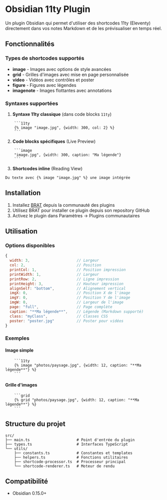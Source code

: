 # Obsidian 11ty Plugin

Un plugin Obsidian qui permet d'utiliser des shortcodes 11ty (Eleventy) directement dans vos notes Markdown et de les prévisualiser en temps réel.

## Fonctionnalités

### Types de shortcodes supportés

- **image** - Images avec options de style avancées
- **grid** - Grilles d'images avec mise en page personnalisée
- **video** - Vidéos avec contrôles et poster
- **figure** - Figures avec légendes
- **imagenote** - Images flottantes avec annotations


### Syntaxes supportées

1. **Syntaxe 11ty classique** (dans code blocks `11ty`)
```
    ```11ty
    {% image "image.jpg", {width: 300, col: 2} %}
    ```
```

2. **Code blocks spécifiques** (Live Preview)
```
    ```image
    "image.jpg", {width: 300, caption: "Ma légende"}
    ```
```

3. **Shortcodes inline** (Reading View)
```
Du texte avec {% image "image.jpg" %} une image intégrée
```

## Installation

1. Installez [BRAT](https://github.com/TfTHacker/obsidian42-brat) depuis la communauté des plugins
2. Utilisez BRAT pour installer ce plugin depuis son repository GitHub
3. Activez le plugin dans Paramètres → Plugins communautaires


## Utilisation

### Options disponibles

```javascript
{
  width: 3,                     // Largeur
  col: 2,                       // Position 
  printCol: 1,                  // Position impression
  printWidth: 1,                // Largeur 
  printRow: 2,                  // Ligne impression
  printHeight: 3,               // Hauteur impression
  alignSelf: "bottom",          // Alignement vertical
  imgX: 0,                      // Position X de l'image
  imgY: 0,                      // Position Y de l'image
  imgW: 0,                      // Largeur de l'image
  page: "full",                 // Page complète
  caption: "**Ma légende**",    // Légende (Markdown supporté)
  class: "myClass",             // Classes CSS
  poster: "poster.jpg"          // Poster pour vidéos
}
```



### Exemples

#### Image simple
```
    ```11ty
    {% image "photos/paysage.jpg", {width: 12, caption: "**Ma légende**"} %}
    ```
```

#### Grille d'images
```
    ```grid
    {% grid "photos/paysage.jpg", {width: 12, caption: "**Ma légende**"} %}
    ```
```


## Structure du projet

```
src/
├── main.ts                     # Point d'entrée du plugin
├── types.ts                    # Interfaces TypeScript
└── utils/
    ├── constants.ts            # Constantes et templates
    ├── helpers.ts              # Fonctions utilitaires
    ├── shortcode-processor.ts  # Processeur principal
    └── shortcode-renderer.ts   # Moteur de rendu
```



## Compatibilité

- Obsidian 0.15.0+

